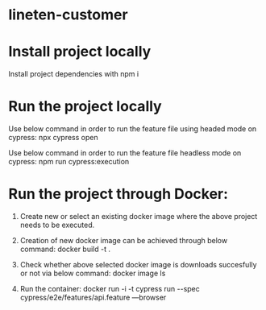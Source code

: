 # lineten-customer

# Install project locally
Install project dependencies with npm i

# Run the project locally
Use below command in order to run the feature file using headed mode on cypress:
npx cypress open

Use below command in order to run the feature file headless mode on cypress:
npm run cypress:execution

# Run the project through Docker:
1. Create new or select an existing docker image where the above project needs to be executed.
   
2. Creation of new docker image can be achieved through below command:
docker build -t <dockerImageName> .

3. Check whether above selected docker image is downloads succesfully or not via below command:
docker image ls
   
4. Run the container:
docker run -i -t <dockerImageName> cypress run --spec cypress/e2e/features/api.feature —browser <browserName> 
  
